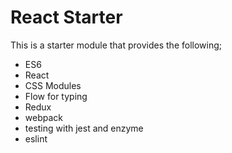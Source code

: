 # React Starter

This is a starter module that provides the following;
 - ES6 
 - React
 - CSS Modules
 - Flow for typing
 - Redux
 - webpack
 - testing with jest and enzyme
 - eslint